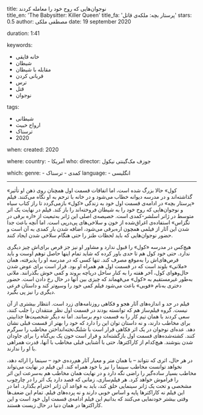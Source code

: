 
title: نوجوان‌هایی که روح خود را معامله کردند  
title_en: 'The Babysitter: Killer Queen'
title_fa: 'پرستار بچه: ملکه‌ی قاتل'
stars: 0.5
author: مصطفی ملکی
date: 19 september 2020

duration: 1:41

keywords:
  - خانه قایقی
  - شیطان
  - مقابله با شیطان
  - قربانی کردن
  - ترس
  - قتل
  - نوجوان

tags:
  - شیطانی
  - ارواح خبیث
  - ترسناک
  - 2020

when:
  created: 2020

where:
  country:
    - آمریکا
who:
  director: جوزف مک‌گینتی نیکول
   
which:
  genre:
    - کمدی
    - ترسناک
  language:
    - انگلیسی
   
---

«کول» حالا بزرگ شده است، اما اتفاقات قسمت اول همچنان روی ذهن او تأثیر گذاشته‌اند و در مدرسه دیوانه خطاب می‌شود و در خانه با ترحم به او نگاه می‌کنند. فیلم «پرستار بچه» در ادامه‌ی قسمت اول خود به زندگی «کول» بازمی‌گردد تا راز کتاب سیاه و نوجوان‌هایی که روح خود را به شیطان فروخته‌اند را باز کند. فیلم در نهایت یک اثر متوسط در ژانر اسلشر-کمدی است. خصیصه‌ی اصلی این ژانر به‌تبعیت از «اره برقی در تگزاس»‌ استفاده‌ی اغراق‌شده از خون و سلاخی‌های پی‌درپی است. اما آنچه باعث جدا شدن این آثار از فیلمی همچون اره‌برقی می‌شود، اضافه‌ شدن بار کمدی به آن است و حضور نوجوان‌هایی که باید لحظات طنز را حتی هنگام سلاخی‌ شدن ایجاد کنند. 

هیچ‌کس در مدرسه «کول» را قبول ندارد و مشاور او نیز جز قرص برای‌اش چیز دیگری ندارد. حتی خود کول هم تا حدی باور کرده که شاید تمام اینها حاصل توهم اوست و باید قرص‌های‌اش را به‌موقع مصرف کند. تنها کسی که در مدرسه او را پذیرفته، همان «ملانی» بلوند است که در قسمت اول هم همراه او بود. قرار است برای عوض شدن حال‌و‌هوای کول، آخر هفته را به کنار ساحل دریاچه بروند و کمی خوش بگذرانند. ملانی به‌طور غیرمستقیم به «کول» می‌فهماند که چیزی بین آنها در حال رخ دادن است. حضور دختری به‌نام «فوبی» باعث می‌شود فیلم کمی خود را وسیع‌تر کند و داستان فرعی دیگری را نیز پی بگیرد. 

فیلم در حد و اندازه‌های آثار هجو و فکاهی روزنامه‌های زرد است. انتظار بیشتری از آن نیست. گروه فیلم‌ساز هم که توانسته بودند در قسمت اول نظر منتقدان را جلب کنند، سعی کردند با همان تیم کار را به قسمت دوم برسانند. اما نه دیگر شخصیت‌ها جذابیتی برای مخاطب دارند، و نه داستان توان این را دارد که خود را بهتر از قسمت قبلی نشان دهد. عده‌ای نوجوان در یک اثر فکاهی قرار است با شلنگ‌تخته‌انداختن مخاطب را سرگرم کنند. کشته‌شده‌های قسمت اول بازگشته‌اند و قرار است خون یک بی‌گناه را برای جاودان شدن بنوشند. هیچ‌کدام از کاراکترها، حتی با آشنایی قبلی مخاطب با آنها، قدرت همراهی با او را ندارند.

در هر حال، اثری که نتواند – با همان متر و معیار آثار هم‌رده‌ی خود – سینما را ارائه دهد، نخواهد توانست مخاطب سینما را نیز با خود همراه کند. این فیلم در نهایت می‌تواند مخاطب بسیار ساده‌گیر را راضی نگه دارد و در نهایت همان مخاطب هم به‌سرعت این اثر را فراموش خواهد کرد. هر فیلم‌سازی، زمانی که قصد دارد یک اثر را در چارچوب مشخصی و تحت یک ژانر سینمایی خلق کند، باید به قواعد آن ژانر احترام بگذارد. اما در این فیلم نه کاراکترها پایه‌ و اساس خوبی دارند و نه پرده‌های فیلم. تمام این ضعف‌ها وقتی بیشتر خودنمایی می‌کنند که بدانیم این فیلم ادامه‌ی قسمت اول خود است و این کاراکترها در همان دنیا در حال زیست هستند.